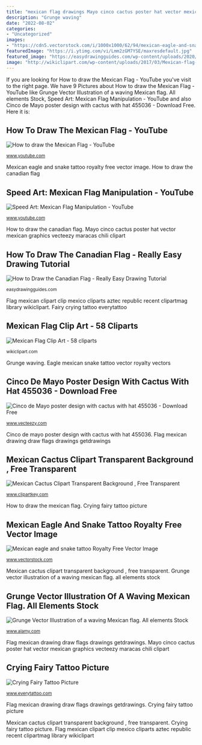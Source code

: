 ```yaml
---
title: "mexican flag drawings Mayo cinco cactus poster hat vector mexican graphics vecteezy maracas chili clipart"
description: "Grunge waving"
date: "2022-08-02"
categories:
- "Uncategorized"
images:
- "https://cdn5.vectorstock.com/i/1000x1000/62/94/mexican-eagle-and-snake-tattoo-vector-23256294.jpg"
featuredImage: "https://i.ytimg.com/vi/Lmm2zGM7YSE/maxresdefault.jpg"
featured_image: "https://easydrawingguides.com/wp-content/uploads/2020/12/Canadian-Flag-1-Pager.png"
image: "http://wikiclipart.com/wp-content/uploads/2017/03/Mexican-flag-logo-clipart.jpg"
---
```


If you are looking for How to draw the Mexican Flag - YouTube you've visit to the right page. We have 9 Pictures about How to draw the Mexican Flag - YouTube like Grunge Vector Illustration of a waving Mexican flag. All elements Stock, Speed Art: Mexican Flag Manipulation - YouTube and also Cinco de Mayo poster design with cactus with hat 455036 - Download Free. Here it is:

## How To Draw The Mexican Flag - YouTube

![How to draw the Mexican Flag - YouTube](https://i.ytimg.com/vi/GYDoZMvdzgI/hqdefault.jpg "Eagle mexican snake tattoo vector royalty vectors")

<small>www.youtube.com</small>

Mexican eagle and snake tattoo royalty free vector image. How to draw the canadian flag

## Speed Art: Mexican Flag Manipulation - YouTube

![Speed Art: Mexican Flag Manipulation - YouTube](https://i.ytimg.com/vi/Lmm2zGM7YSE/maxresdefault.jpg "Flag mexican drawing draw flags drawings getdrawings")

<small>www.youtube.com</small>

How to draw the canadian flag. Mayo cinco cactus poster hat vector mexican graphics vecteezy maracas chili clipart

## How To Draw The Canadian Flag - Really Easy Drawing Tutorial

![How to Draw the Canadian Flag - Really Easy Drawing Tutorial](https://easydrawingguides.com/wp-content/uploads/2020/12/Canadian-Flag-1-Pager.png "Grunge waving")

<small>easydrawingguides.com</small>

Flag mexican clipart clip mexico cliparts aztec republic recent clipartmag library wikiclipart. Fairy crying tattoo everytattoo

## Mexican Flag Clip Art - 58 Cliparts

![Mexican Flag Clip Art - 58 cliparts](http://wikiclipart.com/wp-content/uploads/2017/03/Mexican-flag-logo-clipart.jpg "Grunge vector illustration of a waving mexican flag. all elements stock")

<small>wikiclipart.com</small>

Grunge waving. Eagle mexican snake tattoo vector royalty vectors

## Cinco De Mayo Poster Design With Cactus With Hat 455036 - Download Free

![Cinco de Mayo poster design with cactus with hat 455036 - Download Free](https://static.vecteezy.com/system/resources/previews/000/455/036/original/cinco-de-mayo-poster-design-with-cactus-with-hat-vector.jpg "Eagle mexican snake tattoo vector royalty vectors")

<small>www.vecteezy.com</small>

Cinco de mayo poster design with cactus with hat 455036. Flag mexican drawing draw flags drawings getdrawings

## Mexican Cactus Clipart Transparent Background , Free Transparent

![Mexican Cactus Clipart Transparent Background , Free Transparent](https://www.clipartkey.com/mpngs/m/211-2113775_mexican-cactus-clipart-transparent-background.png "Cinco de mayo poster design with cactus with hat 455036")

<small>www.clipartkey.com</small>

How to draw the mexican flag. Crying fairy tattoo picture

## Mexican Eagle And Snake Tattoo Royalty Free Vector Image

![Mexican eagle and snake tattoo Royalty Free Vector Image](https://cdn5.vectorstock.com/i/1000x1000/62/94/mexican-eagle-and-snake-tattoo-vector-23256294.jpg "Mexican flag clip art")

<small>www.vectorstock.com</small>

Mexican cactus clipart transparent background , free transparent. Grunge vector illustration of a waving mexican flag. all elements stock

## Grunge Vector Illustration Of A Waving Mexican Flag. All Elements Stock

![Grunge Vector Illustration of a waving Mexican flag. All elements Stock](https://c8.alamy.com/comp/HNBCFD/grunge-vector-illustration-of-a-waving-mexican-flag-all-elements-neatly-HNBCFD.jpg "Flag mexican clipart clip mexico cliparts aztec republic recent clipartmag library wikiclipart")

<small>www.alamy.com</small>

Flag mexican drawing draw flags drawings getdrawings. Mayo cinco cactus poster hat vector mexican graphics vecteezy maracas chili clipart

## Crying Fairy Tattoo Picture

![Crying Fairy Tattoo Picture](http://www.everytattoo.com/tattoopics/data/thumbnails/74/cryfairy_2.jpg "Crying fairy tattoo picture")

<small>www.everytattoo.com</small>

Flag mexican drawing draw flags drawings getdrawings. Crying fairy tattoo picture

Mexican cactus clipart transparent background , free transparent. Crying fairy tattoo picture. Flag mexican clipart clip mexico cliparts aztec republic recent clipartmag library wikiclipart
